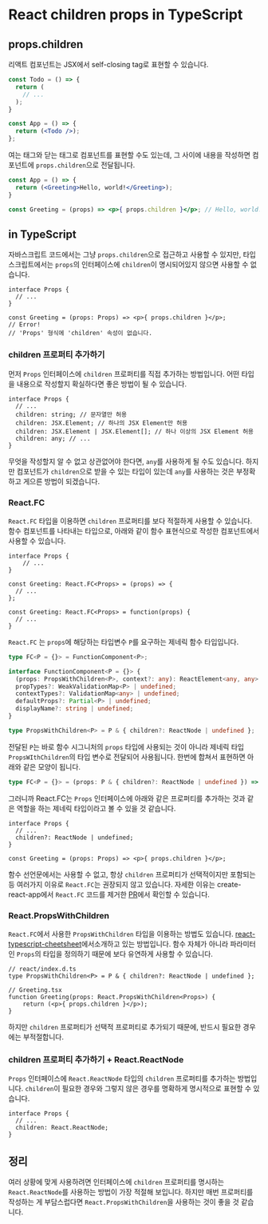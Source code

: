 # React children props in TypeScript

## props.children

리액트 컴포넌트는 JSX에서 self-closing tag로 표현할 수 있습니다.

``` jsx
const Todo = () => {
  return (
  	// ...
  );
}

const App = () => {
  return (<Todo />);
};
```

여는 태그와 닫는 태그로 컴포넌트를 표현할 수도 있는데, 그 사이에 내용을 작성하면 컴포넌트에 `props.children`으로 전달됩니다.

``` jsx
const App = () => {
  return (<Greeting>Hello, world!</Greeting>);
}

const Greeting = (props) => <p>{ props.children }</p>; // Hello, world!
```



## in TypeScript

자바스크립트 코드에서는 그냥 `props.children`으로 접근하고 사용할 수 있지만, 타입스크립트에서는 `props`의 인터페이스에 `children`이 명시되어있지 않으면 사용할 수 없습니다.

``` tsx
interface Props {
  // ...
}

const Greeting = (props: Props) => <p>{ props.children }</p>;
// Error!
// 'Props' 형식에 'children' 속성이 없습니다.
```

### children 프로퍼티 추가하기

먼저 `Props` 인터페이스에 `children` 프로퍼티를 직접 추가하는 방법입니다. 어떤 타입을 내용으로 작성할지 확실하다면 좋은 방법이 될 수 있습니다.

``` tsx
interface Props {
  // ...
  children: string; // 문자열만 허용
  children: JSX.Element; // 하나의 JSX Element만 허용
  children: JSX.Element | JSX.Element[]; // 하나 이상의 JSX Element 허용
  children: any; // ...
}
```

무엇을 작성할지 알 수 없고 상관없어야 한다면, `any`를 사용하게 될 수도 있습니다. 하지만 컴포넌트가 `children`으로 받을 수 있는 타입이 있는데 `any`를 사용하는 것은 부정확하고 게으른 방법이 되겠습니다.

### React.FC

`React.FC` 타입을 이용하면 `children` 프로퍼티를 보다 적절하게 사용할 수 있습니다. 함수 컴포넌트를 나타내는 타입으로, 아래와 같이 함수 표현식으로 작성한 컴포넌트에서 사용할 수 있습니다.

``` tsx
interface Props {
	// ...
}

const Greeting: React.FC<Props> = (props) => {
  // ...
};

const Greeting: React.FC<Props> = function(props) {
  // ...
}
```

`React.FC` 는 `props`에 해당하는 타입변수 `P`를 요구하는 제네릭 함수 타입입니다.

``` ts
type FC<P = {}> = FunctionComponent<P>;

interface FunctionComponent<P = {}> {
  (props: PropsWithChildren<P>, context?: any): ReactElement<any, any> | null;
  propTypes?: WeakValidationMap<P> | undefined;
  contextTypes?: ValidationMap<any> | undefined;
  defaultProps?: Partial<P> | undefined;
  displayName?: string | undefined;
}

type PropsWithChildren<P> = P & { children?: ReactNode | undefined };
```

 전달된 `P`는 바로 함수 시그니처의 `props` 타입에 사용되는 것이 아니라 제네릭 타입 `PropsWIthChildren`의 타입 변수로 전달되어 사용됩니다. 한번에 합쳐서 표현하면 아래와 같은 모양이 됩니다.

``` ts
type FC<P = {}> = (props: P & { children?: ReactNode | undefined }) => ReactElement<any, any> | null;
```

그러니까 React.FC는 `Props` 인터페이스에 아래와 같은 프로퍼티를 추가하는 것과 같은 역할을 하는 제네릭 타입이라고 볼 수 있을 것 같습니다.

``` tsx
interface Props {
  // ...
  children?: ReactNode | undefined;
}

const Greeting = (props: Props) => <p>{ props.children }</p>;
```

함수 선언문에서는 사용할 수 없고, 항상 `children` 프로퍼티가 선택적이지만 포함되는 등 여러가지 이유로 `React.FC`는 권장되지 않고 있습니다. 자세한 이유는 create-react-app에서 `React.FC` 코드를 제거한 [PR](https://github.com/facebook/create-react-app/pull/8177)에서 확인할 수 있습니다.

### React.PropsWithChildren

`React.FC`에서 사용한 `PropsWithChildren` 타입을 이용하는 방법도 있습니다. [react-typescript-cheetsheet](https://react-typescript-cheatsheet.netlify.app/docs/advanced/patterns_by_usecase/#generic-components-with-children)에서소개하고 있는 방법입니다. 함수 자체가 아니라 파라미터인 `Props`의 타입을 정의하기 때문에 보다 유연하게 사용할 수 있습니다.

``` tsx
// react/index.d.ts
type PropsWithChildren<P> = P & { children?: ReactNode | undefined };

// Greeting.tsx
function Greeting(props: React.PropsWithChildren<Props>) {
	return (<p>{ props.children }</p>);
}
```

하지만 `children` 프로퍼티가 선택적 프로퍼티로 추가되기 때문에, 반드시 필요한 경우에는 부적절합니다.



### children 프로퍼티 추가하기 + React.ReactNode

`Props` 인터페이스에 `React.ReactNode` 타입의 `children` 프로퍼티를 추가하는 방법입니다. `children`이 필요한 경우와 그렇지 않은 경우를 명확하게 명시적으로 표현할 수 있습니다.

``` tsx
interface Props {
  // ...
  children: React.ReactNode;
}
```

## 정리

여러 상황에 맞게 사용하려면 인터페이스에 `children` 프로퍼티를 명시하는  `React.ReactNode`를 사용하는 방법이 가장 적절해 보입니다. 하지만 매번 프로퍼티를 작성하는 게 부담스럽다면 `React.PropsWithChildren`을 사용하는 것이 좋을 것 같습니다.

